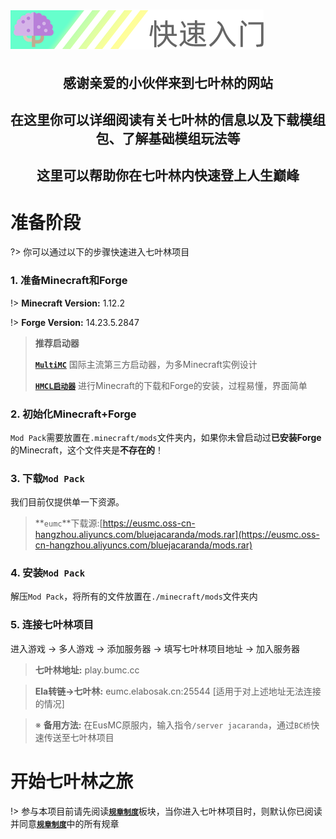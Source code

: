 # ![快速入门](/img/标题.png)

<center>

## 感谢亲爱的小伙伴来到七叶林的网站
## 在这里你可以详细阅读有关七叶林的信息以及下载模组包、了解基础模组玩法等
## 这里可以帮助你在七叶林内快速登上人生巅峰

</center>

# 准备阶段




?> 你可以通过以下的步骤快速进入七叶林项目

### 1. 准备Minecraft和Forge

!> **Minecraft Version:** 1.12.2

!> **Forge Version:** 14.23.5.2847

> **推荐启动器**
>
> [**`MultiMC`**](https://multimc.org/)  国际主流第三方启动器，为多Minecraft实例设计
>
> [**`HMCL启动器`**](https://www.mcbbs.net/thread-142335-1-1.html)  进行Minecraft的下载和Forge的安装，过程易懂，界面简单

### 2. 初始化Minecraft+Forge

`Mod Pack`需要放置在`.minecraft/mods`文件夹内，如果你未曾启动过**已安装Forge**的Minecraft，这个文件夹是**不存在的**！

### 3. 下载`Mod Pack`

我们目前仅提供单一下资源。

>**`eumc`**下载源:[https://eusmc.oss-cn-hangzhou.aliyuncs.com/bluejacaranda/mods.rar](https://eusmc.oss-cn-hangzhou.aliyuncs.com/bluejacaranda/mods.rar)

<!--我们提供种方法下载`Mod Pack`，我们首先推荐`Github`下载源，如果你对`Github`的访问速度不理想，我们建议你使用`Gitee`下载源，两个下载源会尽量保持同步更新

> **Github**下载源: [https://github.com/EusMC/BJ-ClientSide-Merge/releases](https://github.com/EusMC/BJ-ClientSide-Merge/releases) 

> **Gitee**下载源: [https://gitee.com/EusMC/BJ-ClientSide/releases](https://gitee.com/EusMC/BJ-ClientSide/releases)

在两个下载源内找到**`release`**或者**`发行版`**选项卡，在里面可以根据版本下载最新版以及历史版本的`Mod Pack`-->

### 4. 安装`Mod Pack`

解压`Mod Pack`，将所有的文件放置在`./minecraft/mods`文件夹内

### 5. 连接七叶林项目

进入游戏 -> 多人游戏 -> 添加服务器 -> 填写七叶林项目地址 -> 加入服务器

> **七叶林地址:** play.bumc.cc

> **Ela转链->七叶林:** eumc.elabosak.cn:25544 [适用于对上述地址无法连接的情况]

> ※ **备用方法:** 在EusMC原服内，输入指令`/server jacaranda`，通过`BC桥`快速传送至七叶林项目

# 开始七叶林之旅

!> 参与本项目前请先阅读[**`规章制度`**](post/rules)板块，当你进入七叶林项目时，则默认你已阅读并同意[**`规章制度`**](post/rules)中的所有规章